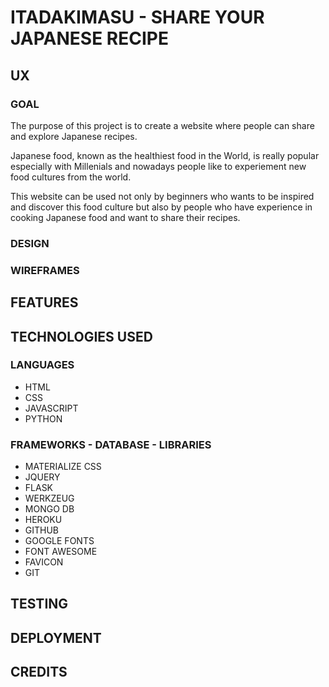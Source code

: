 # ITADAKIMASU - SHARE YOUR JAPANESE RECIPE



## UX

### GOAL 

The purpose of this project is to create a website where people can share and explore Japanese recipes.

Japanese food, known as the healthiest food in the World, is really popular especially with Millenials and nowadays people like to experiement new food cultures from the world. 

This website can be used not only by beginners who wants to be inspired and discover this food culture but also by people who have experience in cooking Japanese food and want to share their recipes.

### DESIGN




### WIREFRAMES 


## FEATURES 


## TECHNOLOGIES USED 

### LANGUAGES 
* HTML
* CSS
* JAVASCRIPT
* PYTHON

### FRAMEWORKS - DATABASE - LIBRARIES

* MATERIALIZE CSS
* JQUERY 
* FLASK 
* WERKZEUG
* MONGO DB 
* HEROKU
* GITHUB
* GOOGLE FONTS
* FONT AWESOME
* FAVICON
* GIT

## TESTING 


## DEPLOYMENT 



## CREDITS

